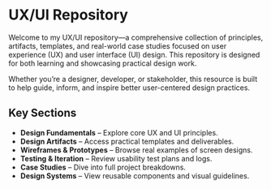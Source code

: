 # UX/UI Repository

Welcome to my UX/UI repository—a comprehensive collection of principles, artifacts, templates, and real-world case studies focused on user experience (UX) and user interface (UI) design. This repository is designed for both learning and showcasing practical design work.

Whether you’re a designer, developer, or stakeholder, this resource is built to help guide, inform, and inspire better user-centered design practices.

## Key Sections
- **Design Fundamentals** – Explore core UX and UI principles.
- **Design Artifacts** – Access practical templates and deliverables.
- **Wireframes & Prototypes** – Browse real examples of screen designs.
- **Testing & Iteration** – Review usability test plans and logs.
- **Case Studies** – Dive into full project breakdowns.
- **Design Systems** – View reusable components and visual guidelines.
